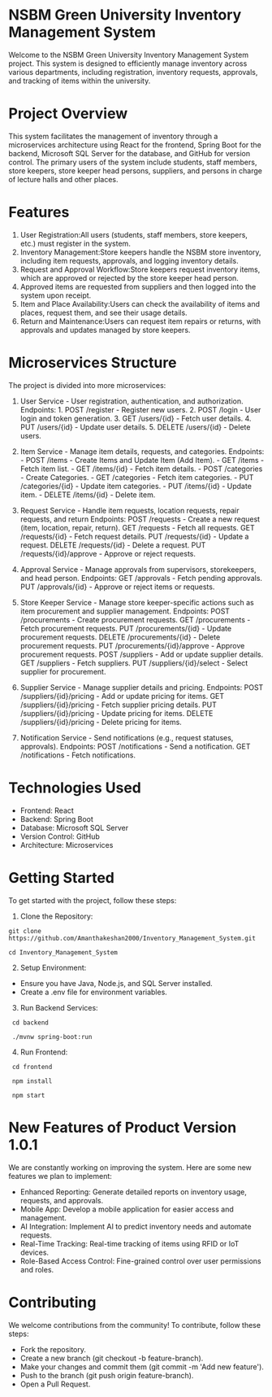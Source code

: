 # NSBM Green University Inventory Management System

Welcome to the NSBM Green University Inventory Management System project. This system is designed to efficiently manage inventory across various departments, including registration, inventory requests, approvals, and tracking of items within the university.

# Project Overview

This system facilitates the management of inventory through a microservices architecture using React for the frontend, Spring Boot for the backend, Microsoft SQL Server for the database, and GitHub for version control. The primary users of the system include students, staff members, store keepers, store keeper head persons, suppliers, and persons in charge of lecture halls and other places.

# Features

1. User Registration:All users (students, staff members, store keepers, etc.) must register in the system.
2. Inventory Management:Store keepers handle the NSBM store inventory, including item requests, approvals, and logging inventory details.
3. Request and Approval Workflow:Store keepers request inventory items, which are approved or rejected by the store keeper head person.
4. Approved items are requested from suppliers and then logged into the system upon receipt.
5. Item and Place Availability:Users can check the availability of items and places, request them, and see their usage details.
6. Return and Maintenance:Users can request item repairs or returns, with approvals and updates managed by store keepers.

# Microservices Structure
The project is divided into more microservices:

 01. User Service - User registration, authentication, and authorization.
       Endpoints:
           1. POST /register - Register new users.
           2. POST /login - User login and token generation.
           3. GET /users/{id} - Fetch user details.
           4. PUT /users/{id} - Update user details.
           5. DELETE /users/{id} - Delete users.

02. Item Service - Manage item details, requests, and categories.
       Endpoints:
           - POST /items - Create Items and Update Item (Add Item).
           - GET /items - Fetch item list.
           - GET /items/{id} - Fetch item details.
           - POST /categories - Create Categories.
           - GET /categories - Fetch item categories.
           - PUT /categories/{id} - Update item categories.
           - PUT /items/{id} - Update item.
           - DELETE /items/{id} - Delete item.

 03. Request Service - Handle item requests, location requests, repair requests, and return
       Endpoints:
           POST /requests - Create a new request (item, location, repair, return).
           GET /requests - Fetch all requests.
           GET /requests/{id} - Fetch request details.
           PUT /requests/{id} - Update a request.
           DELETE /requests/{id} - Delete a request.
           PUT /requests/{id}/approve - Approve or reject requests.

 04. Approval Service - Manage approvals from supervisors, storekeepers, and head person.
       Endpoints:
           GET /approvals - Fetch pending approvals.
           PUT /approvals/{id} - Approve or reject items or requests.

05. Store Keeper Service - Manage store keeper-specific actions such as item procurement and supplier management.
       Endpoints:
           POST /procurements - Create procurement requests.
           GET /procurements - Fetch procurement requests.
           PUT /procurements/{id} - Update procurement requests.
           DELETE /procurements/{id} - Delete procurement requests.
           PUT /procurements/{id}/approve - Approve procurement requests.
           POST /suppliers - Add or update supplier details.
           GET /suppliers - Fetch suppliers.
           PUT /suppliers/{id}/select - Select supplier for procurement.

06. Supplier Service - Manage supplier details and pricing.
       Endpoints:
           POST /suppliers/{id}/pricing - Add or update pricing for items.
           GET /suppliers/{id}/pricing - Fetch supplier pricing details.
           PUT /suppliers/{id}/pricing - Update pricing for items.
           DELETE /suppliers/{id}/pricing - Delete pricing for items.

07. Notification Service - Send notifications (e.g., request statuses, approvals).
       Endpoints:
           POST /notifications - Send a notification.
           GET /notifications - Fetch notifications.


# Technologies Used

  - Frontend: React
  - Backend: Spring Boot
  - Database: Microsoft SQL Server
  - Version Control: GitHub
  - Architecture: Microservices

# Getting Started
To get started with the project, follow these steps:

01. Clone the Repository:
   ```
   git clone https://github.com/Amanthakeshan2000/Inventory_Management_System.git
   ```
   ```
   cd Inventory_Management_System
  ```
02. Setup Environment:

  - Ensure you have Java, Node.js, and SQL Server installed.
  - Create a .env file for environment variables.

03. Run Backend Services:
  ```
   cd backend
   ```
  ```
   ./mvnw spring-boot:run
  ```
04. Run Frontend:
  ```
   cd frontend
  ```
  ```   
   npm install
  ```
  ```
   npm start
  ```
# New Features of Product Version 1.0.1
We are constantly working on improving the system. Here are some new features we plan to implement:

  - Enhanced Reporting: Generate detailed reports on inventory usage, requests, and approvals.
  - Mobile App: Develop a mobile application for easier access and management.
  - AI Integration: Implement AI to predict inventory needs and automate requests.
  - Real-Time Tracking: Real-time tracking of items using RFID or IoT devices.
  - Role-Based Access Control: Fine-grained control over user permissions and roles. 

# Contributing
We welcome contributions from the community! To contribute, follow these steps:

  - Fork the repository.
  - Create a new branch (git checkout -b feature-branch).
  - Make your changes and commit them (git commit -m 'Add new feature').
  - Push to the branch (git push origin feature-branch).
  - Open a Pull Request.

